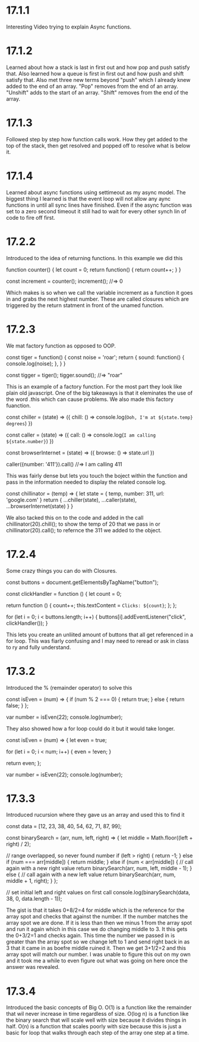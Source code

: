 # 17.1.1

Interesting Video trying to explain Async functions.

# 17.1.2

Learned about how a stack is last in first out and how pop and push satisfy that.
Also learned how a queue is first in first out and how push and shift satisfy that.
Also met three new terms beyond "push" which I already knew added to the end of an array.
"Pop" removes from the end of an array.
"Unshift" adds to the start of an array.
"Shift" removes from the end of the array.

# 17.1.3

Followed step by step how function calls work. How they get added to the top of the stack, then get resolved and popped off to resolve what is below it.

# 17.1.4

Learned about async functions using settimeout as my async model. The biggest thing I learned is that the event loop will not allow any aync functions in until all sync lines have finished. Even if the async function was set to a zero second timeout it still had to wait for every other synch lin of code to fire off first.

# 17.2.2

Introduced to the idea of returning functions. In this example we did this

function counter() {
let count = 0;
return function() {
return count++;
}
}

const increment = counter();
increment(); //=> 0

Which makes is so when we call the variable increment as a function it goes in and grabs the next highest number. These are called closures which are triggered by the return statment in front of the unamed function.

# 17.2.3

We mat factory function as opposed to OOP.

const tiger = function() {
const noise = 'roar';
return {
sound: function() {
console.log(noise);
},
}
}

const tigger = tiger();
tigger.sound(); //=> "roar"

This is an example of a factory function. For the most part they look like plain old javascript. One of the big takeaways is that it eleminates the use of the word .this which can cause problems. We also made this factory fuanction.

const chiller = (state) => ({
chill: () => console.log(`Ooh, I'm at ${state.temp} degrees`)
})

const caller = (state) => ({
call: () => console.log(`I am calling ${state.number}`)
})

const browserInternet = (state) => ({
browse: () => state.url
})

caller({number: '411'}).call() //=> I am calling 411

This was fairly dense but lets you touch the boject within the function and pass in the information needed to display the related console log.

const chillinator = (temp) => {
let state = {
temp,
number: 311,
url: 'google.com'
}
return { ...chiller(state), ...caller(state), ...browserInternet(state) }
}

We also tacked this on to the code and added in the call chillinator(20).chill(); to show the temp of 20 that we pass in or chillinator(20).call(); to refernce the 311 we added to the object.

# 17.2.4

Some crazy things you can do with Closures.

const buttons = document.getElementsByTagName("button");

const clickHandler = function () {
let count = 0;

return function () {
count++;
this.textContent = `Clicks: ${count}`;
};
};

for (let i = 0; i < buttons.length; i++) {
buttons[i].addEventListener("click", clickHandler());
}

This lets you create an unliited amount of buttons that all get referenced in a for loop. This was fiarly confusing and I may need to reread or ask in class to ry and fully understand.

# 17.3.2

Introduced the % (remainder operator) to solve this

const isEven = (num) => {
if (num % 2 === 0) {
return true;
} else {
return false;
}
};

var number = isEven(22);
console.log(number);

They also showed how a for loop could do it but it would take longer.

const isEven = (num) => {
let even = true;

for (let i = 0; i < num; i++) {
even = !even;
}

return even;
};

var number = isEven(22);
console.log(number);

# 17.3.3

Introduced rucursion where they gave us an array and used this to find it

const data = [12, 23, 38, 40, 54, 62, 71, 87, 99];

const binarySearch = (arr, num, left, right) => {
let middle = Math.floor((left + right) / 2);

// range overlapped, so never found number
if (left > right) {
return -1;
} else if (num === arr[middle]) {
return middle;
} else if (num < arr[middle]) {
// call again with a new right value
return binarySearch(arr, num, left, middle - 1);
} else {
// call again with a new left value
return binarySearch(arr, num, middle + 1, right);
}
};

// set initial left and right values on first call
console.log(binarySearch(data, 38, 0, data.length - 1));

The gist is that it takes 0+8/2=4 for middle which is the reference for the array spot and checks that against the number. If the number matches the array spot we are done. If it is less than then we minus 1 from the array spot and run it again which in this case we do changing middle to 3. It this gets the 0+3/2=1 and checks again. This time the number we passed in is greater than the array spot so we change left to 1 and send right back in as 3 that it came in as boefre middle ruined it. Then we get 3+1/2=2 and this array spot will match our number. I was unable to figure this out on my own and it took me a while to even figure out what was going on here once the answer was revealed.

# 17.3.4

Introduced the basic concepts of Big O. O(1) is a function like the remainder that wil never increase in time regardless of size. O(log n) is a function like the binary search that will scale well with size because it divides things in half. O(n) is a function that scales poorly with size because this is just a basic for loop that walks through each step of the array one step at a time.
